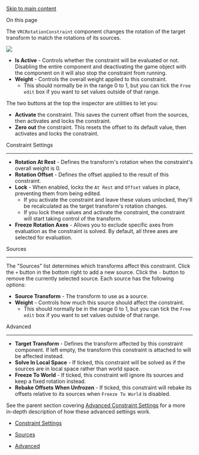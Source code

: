 [Skip to main content](https://creators.vrchat.com/avatars/avatar-dynamics/constraints/vrc-rotation-constraint/#__docusaurus_skipToContent_fallback)

On this page

The `VRCRotationConstraint` component changes the rotation of the target transform to match the rotations of its sources.

![](https://creators.vrchat.com/assets/images/rotation-7417f4cfc0a670fd1a9a32419176e369.png)

*   **Is Active** - Controls whether the constraint will be evaluated or not. Disabling the entire component and deactivating the game object with the component on it will also stop the constraint from running.
*   **Weight** - Controls the overall weight applied to this constraint.
    *   This should normally be in the range 0 to 1, but you can tick the `Free edit` box if you want to set values outside of that range.

The two buttons at the top the inspector are utilities to let you:

*   **Activate** the constraint. This saves the current offset from the sources, then activates and locks the constraint.
*   **Zero out** the constraint. This resets the offset to its default value, then activates and locks the constraint.

Constraint Settings[​](https://creators.vrchat.com/avatars/avatar-dynamics/constraints/vrc-rotation-constraint/#constraint-settings "Direct link to Constraint Settings")

--------------------------------------------------------------------------------------------------------------------------------------------------------------------------

*   **Rotation At Rest** - Defines the transform's rotation when the constraint's overall weight is 0.
*   **Rotation Offset** - Defines the offset applied to the result of this constraint.
*   **Lock** - When enabled, locks the `At Rest` and `Offset` values in place, preventing them from being edited.
    *   If you activate the constraint and leave these values unlocked, they'll be recalculated as the target transform's rotation changes.
    *   If you lock these values and activate the constraint, the constraint will start taking control of the transform.
*   **Freeze Rotation Axes** - Allows you to exclude specific axes from evaluation as the constraint is solved. By default, all three axes are selected for evaluation.

Sources[​](https://creators.vrchat.com/avatars/avatar-dynamics/constraints/vrc-rotation-constraint/#sources "Direct link to Sources")

--------------------------------------------------------------------------------------------------------------------------------------

The "Sources" list determines which transforms affect this constraint. Click the `+` button in the bottom right to add a new source. Click the `-` button to remove the currently selected source. Each source has the following options:

*   **Source Transform** - The transform to use as a source.
*   **Weight** - Controls how much this source should affect the constraint.
    *   This should normally be in the range 0 to 1, but you can tick the `Free edit` box if you want to set values outside of that range.

Advanced[​](https://creators.vrchat.com/avatars/avatar-dynamics/constraints/vrc-rotation-constraint/#advanced "Direct link to Advanced")

-----------------------------------------------------------------------------------------------------------------------------------------

*   **Target Transform** - Defines the transform affected by this constraint component. If left empty, the transform this constraint is attached to will be affected instead.
*   **Solve In Local Space** - If ticked, this constraint will be solved as if the sources are in local space rather than world space.
*   **Freeze To World** - If ticked, this constraint will ignore its sources and keep a fixed rotation instead.
*   **Rebake Offsets When Unfrozen** - If ticked, this constraint will rebake its offsets relative to its sources when `Freeze To World` is disabled.

See the parent section covering [Advanced Constraint Settings](https://creators.vrchat.com/avatars/avatar-dynamics/constraints#advanced-constraint-settings)
 for a more in-depth description of how these advanced settings work.

*   [Constraint Settings](https://creators.vrchat.com/avatars/avatar-dynamics/constraints/vrc-rotation-constraint/#constraint-settings)
    
*   [Sources](https://creators.vrchat.com/avatars/avatar-dynamics/constraints/vrc-rotation-constraint/#sources)
    
*   [Advanced](https://creators.vrchat.com/avatars/avatar-dynamics/constraints/vrc-rotation-constraint/#advanced)